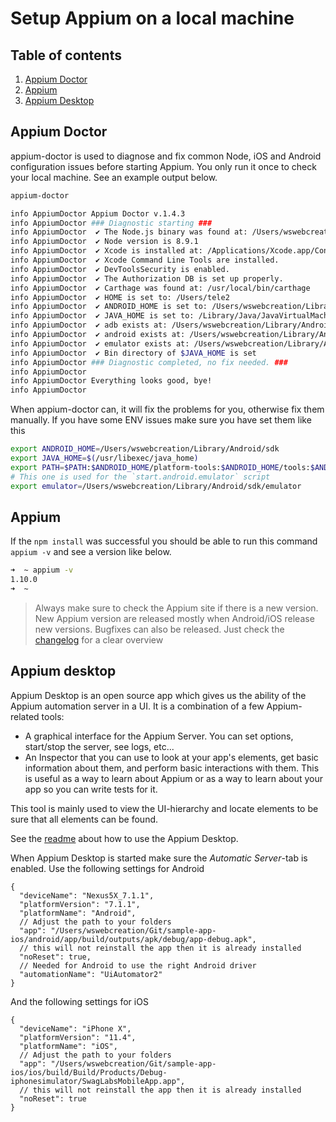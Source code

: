 # Setup Appium on a local machine

## Table of contents
1. [Appium Doctor](#appium-doctor)
1. [Appium](#appium)
1. [Appium Desktop](#appium-desktop)

## Appium Doctor
appium-doctor is used to diagnose and fix common Node, iOS and Android configuration issues before starting Appium. You only run it once to check your local machine. See an example output below.

```bash
appium-doctor

info AppiumDoctor Appium Doctor v.1.4.3
info AppiumDoctor ### Diagnostic starting ###
info AppiumDoctor  ✔ The Node.js binary was found at: /Users/wswebcreation/.nvm/versions/node/v8.9.1/bin/node
info AppiumDoctor  ✔ Node version is 8.9.1
info AppiumDoctor  ✔ Xcode is installed at: /Applications/Xcode.app/Contents/Developer
info AppiumDoctor  ✔ Xcode Command Line Tools are installed.
info AppiumDoctor  ✔ DevToolsSecurity is enabled.
info AppiumDoctor  ✔ The Authorization DB is set up properly.
info AppiumDoctor  ✔ Carthage was found at: /usr/local/bin/carthage
info AppiumDoctor  ✔ HOME is set to: /Users/tele2
info AppiumDoctor  ✔ ANDROID_HOME is set to: /Users/wswebcreation/Library/Android/sdk
info AppiumDoctor  ✔ JAVA_HOME is set to: /Library/Java/JavaVirtualMachines/jdk1.8.0_152.jdk/Contents/Home
info AppiumDoctor  ✔ adb exists at: /Users/wswebcreation/Library/Android/sdk/platform-tools/adb
info AppiumDoctor  ✔ android exists at: /Users/wswebcreation/Library/Android/sdk/tools/android
info AppiumDoctor  ✔ emulator exists at: /Users/wswebcreation/Library/Android/sdk/tools/emulator
info AppiumDoctor  ✔ Bin directory of $JAVA_HOME is set
info AppiumDoctor ### Diagnostic completed, no fix needed. ###
info AppiumDoctor
info AppiumDoctor Everything looks good, bye!
info AppiumDoctor
```

When appium-doctor can, it will fix the problems for you, otherwise fix them manually. If you have some ENV issues make sure you have set them like this

```bash
export ANDROID_HOME=/Users/wswebcreation/Library/Android/sdk
export JAVA_HOME=$(/usr/libexec/java_home)
export PATH=$PATH:$ANDROID_HOME/platform-tools:$ANDROID_HOME/tools:$ANDROID_HOME/platform-tools/adb:$ANDROID_HOME/build-tools:$JAVA_HOME/bin
# This one is used for the `start.android.emulator` script
export emulator=/Users/wswebcreation/Library/Android/sdk/emulator
```

## Appium
If the `npm install` was successful you should be able to run this command `appium -v` and see a version like below.

```bash
➜  ~ appium -v
1.10.0
➜  ~
```

> Always make sure to check the Appium site if there is a new version. New Appium version are released mostly when Android/iOS release new versions. Bugfixes can also be released. Just check the [changelog](https://github.com/appium/appium/blob/master/CHANGELOG.md) for a clear overview

## Appium desktop
Appium Desktop is an open source app which gives us the ability of the Appium automation server in a UI. It is a combination of a few Appium-related tools:

- A graphical interface for the Appium Server. You can set options, start/stop the server, see logs, etc...
- An Inspector that you can use to look at your app's elements, get basic information about them, and perform basic interactions with them. This is useful as a way to learn about Appium or as a way to learn about your app so you can write tests for it.

This tool is mainly used to view the UI-hierarchy and locate elements to be sure that all elements can be found.

See the [readme](https://github.com/appium/appium-desktop) about how to use the Appium Desktop.

When Appium Desktop is started make sure the _Automatic Server_-tab is enabled. Use the following settings for Android

```
{
  "deviceName": "Nexus5X_7.1.1",
  "platformVersion": "7.1.1",
  "platformName": "Android",
  // Adjust the path to your folders
  "app": "/Users/wswebcreation/Git/sample-app-ios/android/app/build/outputs/apk/debug/app-debug.apk",
  // this will not reinstall the app then it is already installed
  "noReset": true,
  // Needed for Android to use the right Android driver
  "automationName": "UiAutomator2"
}
```

And the following settings for iOS

```
{
  "deviceName": "iPhone X",
  "platformVersion": "11.4",
  "platformName": "iOS",
  // Adjust the path to your folders
  "app": "/Users/wswebcreation/Git/sample-app-ios/ios/build/Build/Products/Debug-iphonesimulator/SwagLabsMobileApp.app",
  // this will not reinstall the app then it is already installed
  "noReset": true
}
```
